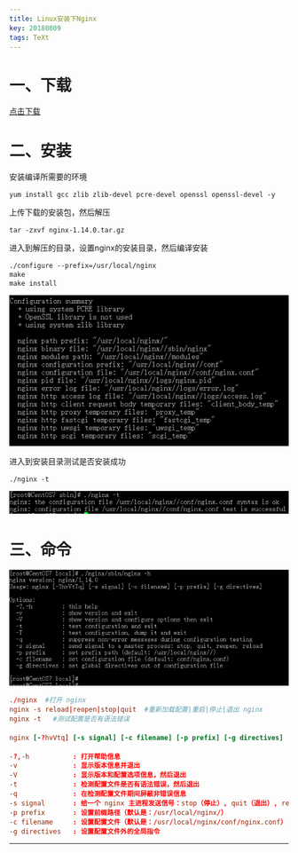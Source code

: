 ```yaml
---
title: Linux安装下Nginx
key: 20180809
tags: TeXt
---
```


# 一、下载

[点击下载](http://nginx.org/en/download.html)

# 二、安装

安装编译所需要的环境

```shell
yum install gcc zlib zlib-devel pcre-devel openssl openssl-devel -y
```

上传下载的安装包，然后解压

```shell
tar -zxvf nginx-1.14.0.tar.gz
```

进入到解压的目录，设置nginx的安装目录，然后编译安装

<!--more-->

```shell
./configure --prefix=/usr/local/nginx
make
make install
```

![tu](/myres/20180809/20180808234050.png)

进入到安装目录测试是否安装成功

```shell
./nginx -t
```

![tu](/myres/20180809/20180808233725.png)

# 三、命令

![tu](/myres/20180809/20180815164605.png)

```conf
./nginx  #打开 nginx
nginx -s reload|reopen|stop|quit  #重新加载配置|重启|停止|退出 nginx
nginx -t   #测试配置是否有语法错误

nginx [-?hvVtq] [-s signal] [-c filename] [-p prefix] [-g directives]

-?,-h           : 打开帮助信息
-v              : 显示版本信息并退出
-V              : 显示版本和配置选项信息，然后退出
-t              : 检测配置文件是否有语法错误，然后退出
-q              : 在检测配置文件期间屏蔽非错误信息
-s signal       : 给一个 nginx 主进程发送信号：stop（停止）, quit（退出）, reopen（重启）, reload（重新加载配置文件）
-p prefix       : 设置前缀路径（默认是：/usr/local/nginx/）
-c filename     : 设置配置文件（默认是：/usr/local/nginx/conf/nginx.conf）
-g directives   : 设置配置文件外的全局指令
```

---